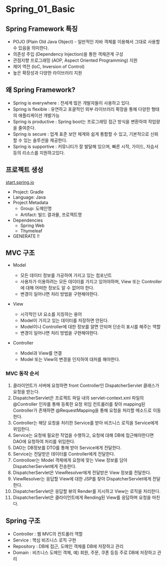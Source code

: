 # Spring_01_Basic



## Spring Framework 특징

- POJO (Plain Old Java Object) - 일반적인 자바 객체를 이용해서 그대로 사용할 수 있음을 의미한다.
- 의존성 주입 (Dependency Injection)을 통한 객체관계 구성
- 관점지향 프로그래밍 (AOP, Aspect Oriented Programming) 지원
- 제어 역전 (IoC, Inversion of Control)
- 높은 확장성과 다양한 라이브러리 지원



## 왜 Spring Framework?

- Spring is everywhere : 전세계 많은 개발자들이 사용하고 있다.
- Spring is flexible : 유연하고 포괄적인 외부 라이브러리 확장을 통해 다양한 형태의 애플리케이션 개발가능
- Spring is productive : Spring boot는 프로그래밍 접근 방식을 변환하여 작업량을 줄여준다.
- Spring is secure : 업계 표준 보안 체계와 쉽게 통합할 수 있고, 기본적으로 신뢰할 수 있는 솔루션을 제공한다.
- Spring is supportive : 커뮤니티가 잘 발달해 있으며, 빠른 시작, 가이드, 자습서 등의 리소스를 지원하고있다.


## 프로젝트 생성
<a href="start.spring.io">start.spring.io</a>
  - Project: Gradle
  - Language: Java
  - Project Metadata
    - Group: 도메인명
    - Artifact: 빌드 결과물, 프로젝트명
  - Dependencies
    - Spring Web
    - Thymeleaf
  - GENERATE !!


## MVC 구조

- Model
  - 모든 데이터 정보를 가공하여 가지고 있는 컴포넌트
  - 사용자가 이용하려는 모든 데이터를 가지고 있어야하며, View 또는 Controller에 대해 어떠한 정보도 알 수 없어야 한다.
  - 변경이 일어나면 처리 방법을 구현해야한다.

- View
  - 시각적인 UI 요소를 지칭하는 용어
  - Model이 가지고 있는 데이터를 저장하면 안된다.
  - Model이나 Controller에 대한 정보를 알면 안되며 단순히 표시를 해주는 역할
  - 변경이 일어나면 처리 방법을 구현해야한다.

- Controller
  - Model과 View를 연결
  - Model 또는 View의 변경을 인지하여 대처를 해야한다.

### MVC 동작 순서

1. 클라이언트가 서버에 요청하면 front Controller인 DispatcherServlet 클래스가 요청을 받는다.
2. DispatcherServlet은 프로젝트 파일 내의 servlet-context.xml 파일의 @Controller 인자를 통해 등록한 요청 위임 컨트롤러를 찾아 mapping된 Controller가 존재하면 @RequestMapping을 통해 요청을 처리할 메소드로 이동한다.
3. Controller는 해당 요청을 처리한 Service를 받아 비즈니스 로직을 Service에게 위임한다.
4. Service는 요청에 필요한 작업을 수행하고, 요청에 대해 DB에 접근해야한다면 DAO에 요청하여 처리를 위임한다.
5. DAO는 DB정보를 DTO를 통해 받아 Service에게 전달한다.
6. Service는 전달받은 데이터를 Controller에게 전달한다.
7. Controlloer는 Model 객체에게 요청에 맞는 View 정보를 담아 DispatcherServlet에게 전송한다.
8. DispatcherServlet은 ViewResolver에게 전달받은 View 정보를 전달한다.
9. ViewResolver는 응답할 View에 대한 JSP를 찾아 DispatcherServlet에게 전달한다.
10. DispatcherServlet은 응답할 뷰의 Render를 지시하고 View는 로직을 처리한다.
11. DispatcherServlet은 클라이언트에게 Rending된 View를 응답하며 요청을 마친다.

## Spring 구조
- Controller : 웹 MVC의 컨트롤러 역할
- Service : 핵심 비즈니스 로직 구현
- Repository : DB에 접근, 도메인 객체를 DB에 저장하고 관리
- Domain : 비즈니스 도메인 객체, 예) 회원, 주문, 쿠폰 등등 주로 DB에 저장하고 관리 